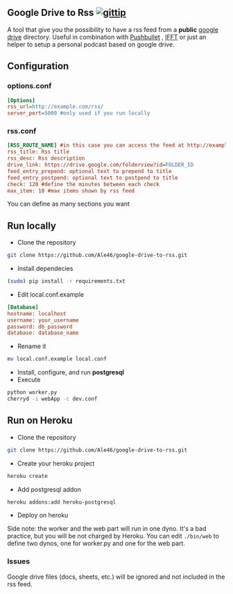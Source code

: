## Google Drive to Rss [![gittip](https://img.shields.io/gittip/Ale46.svg)](https://www.gratipay.com/Ale46/)
A tool that give you the possibility to have a rss feed from a **public** [google drive](http:/drive.google.com) directory. Useful in combination with [Pushbullet](pushbullet.com) , [IFFT](ifttt.com) or just an helper to setup a personal podcast based on google drive.

## Configuration
### options.conf
```ini
[Options]
rss_url=http://example.com/rss/
server_port=5000 #only used if you run locally
```
### rss.conf
```ini
[RSS_ROUTE_NAME] #in this case you can access the feed at http://example.com/rss/RSS_ROUTE_NAME
rss_title: Rss title
rss_desc: Rss description
drive_link: https://drive.google.com/folderview?id=FOLDER_ID
feed_entry_prepend: optional text to prepend to title
feed_entry_postpend: optional text to postpend to title
check: 120 #define the minutes between each check
max_item: 10 #max items shown by rss feed
```
You can define as many sections you want
## Run locally
* Clone the repository
```bash
git clone https://github.com/Ale46/google-drive-to-rss.git
```
* Install dependecies
```bash
(sudo) pip install -r requirements.txt
```
* Edit local.conf.example
```ini
[Database]
hostname: localhost
username: your_username
password: db_password
database: database_name
```
* Rename it
```bash
mv local.conf.example local.conf
```
* Install, configure, and run **postgresql**
* Execute
```bash
python worker.py
cherryd -i webApp -c dev.conf
```
## Run on Heroku
* Clone the repository
```bash
git clone https://github.com/Ale46/google-drive-to-rss.git
```
* Create your heroku project
```bash
heroku create
```
* Add postgresql addon
```bash
heroku addons:add heroku-postgresql
```
* Deploy on heroku

Side note: the worker and the web part will run in one dyno. It's a bad practice, but you will be not charged by Heroku. You can edit ```./bin/web``` to define two dynos, one for worker.py and one for the web part.
### Issues
Google drive files (docs, sheets, etc.) will be ignored and not included in the rss feed.
